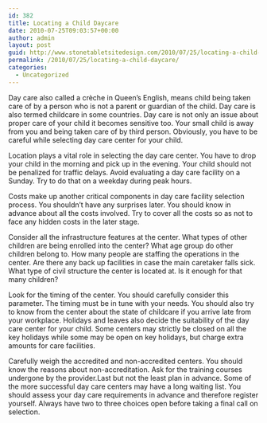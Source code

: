 ```yaml
---
id: 382
title: Locating a Child Daycare
date: 2010-07-25T09:03:57+00:00
author: admin
layout: post
guid: http://www.stonetabletsitedesign.com/2010/07/25/locating-a-child-daycare/
permalink: /2010/07/25/locating-a-child-daycare/
categories:
  - Uncategorized
---
```

Day care also called a crèche in Queen&#8217;s English, means child being taken care of by a person who is not a parent or guardian of the child. Day care is also termed childcare in some countries. Day care is not only an issue about proper care of your child it becomes sensitive too. Your small child is away from you and being taken care of by third person. Obviously, you have to be careful while selecting day care center for your child.

Location plays a vital role in selecting the day care center. You have to drop your child in the morning and pick up in the evening. Your child should not be penalized for traffic delays. Avoid evaluating a day care facility on a Sunday. Try to do that on a weekday during peak hours.

Costs make up another critical components in day care facility selection process. You shouldn&#8217;t have any surprises later. You should know in advance about all the costs involved. Try to cover all the costs so as not to face any hidden costs in the later stage.

Consider all the infrastructure features at the center. What types of other children are being enrolled into the center? What age group do other children belong to. How many people are staffing the operations in the center. Are there any back up facilities in case the main caretaker falls sick. What type of civil structure the center is located at. Is it enough for that many children? 

Look for the timing of the center. You should carefully consider this parameter. The timing must be in tune with your needs. You should also try to know from the center about the state of childcare if you arrive late from your workplace. Holidays and leaves also decide the suitability of the day care center for your child. Some centers may strictly be closed on all the key holidays while some may be open on key holidays, but charge extra amounts for care facilities.

Carefully weigh the accredited and non-accredited centers. You should know the reasons about non-accreditation. Ask for the training courses undergone by the provider.Last but not the least plan in advance. Some of the more successful day care centers may have a long waiting list. You should assess your day care requirements in advance and therefore register yourself. Always have two to three choices open before taking a final call on selection.